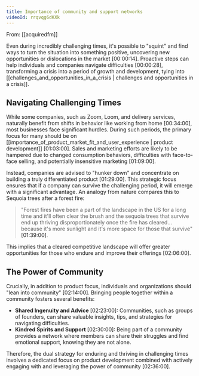 ```yaml
---
title: Importance of community and support networks
videoId: rrqvqg6dKXk
---
```


From: [[acquiredfm]] <br/> 

Even during incredibly challenging times, it's possible to "squint" and find ways to turn the situation into something positive, uncovering new opportunities or dislocations in the market <a class="yt-timestamp" data-t="00:00:14">[00:00:14]</a>. Proactive steps can help individuals and companies navigate difficulties <a class="yt-timestamp" data-t="00:00:28">[00:00:28]</a>, transforming a crisis into a period of growth and development, tying into [[challenges_and_opportunities_in_a_crisis | challenges and opportunities in a crisis]].

## Navigating Challenging Times

While some companies, such as Zoom, Loom, and delivery services, naturally benefit from shifts in behavior like working from home <a class="yt-timestamp" data-t="00:34:00">[00:34:00]</a>, most businesses face significant hurdles. During such periods, the primary focus for many should be on [[importance_of_product_market_fit_and_user_experience | product development]] <a class="yt-timestamp" data-t="01:03:00">[01:03:00]</a>. Sales and marketing efforts are likely to be hampered due to changed consumption behaviors, difficulties with face-to-face selling, and potentially insensitive marketing <a class="yt-timestamp" data-t="01:09:00">[01:09:00]</a>.

Instead, companies are advised to "hunker down" and concentrate on building a truly differentiated product <a class="yt-timestamp" data-t="01:29:00">[01:29:00]</a>. This strategic focus ensures that if a company can survive the challenging period, it will emerge with a significant advantage. An analogy from nature compares this to Sequoia trees after a forest fire:
> "Forest fires have been a part of the landscape in the US for a long time and it'll often clear the brush and the sequoia trees that survive end up thriving disproportionately once the fire has cleared... because it's more sunlight and it's more space for those that survive" <a class="yt-timestamp" data-t="01:39:00">[01:39:00]</a>.

This implies that a cleared competitive landscape will offer greater opportunities for those who endure and improve their offerings <a class="yt-timestamp" data-t="02:06:00">[02:06:00]</a>.

## The Power of Community

Crucially, in addition to product focus, individuals and organizations should "lean into community" <a class="yt-timestamp" data-t="02:14:00">[02:14:00]</a>. Bringing people together within a community fosters several benefits:

*   **Shared Ingenuity and Advice** <a class="yt-timestamp" data-t="02:23:00">[02:23:00]</a>: Communities, such as groups of founders, can share valuable insights, tips, and strategies for navigating difficulties.
*   **Kindred Spirits and Support** <a class="yt-timestamp" data-t="02:30:00">[02:30:00]</a>: Being part of a community provides a network where members can share their struggles and find emotional support, knowing they are not alone.

Therefore, the dual strategy for enduring and thriving in challenging times involves a dedicated focus on product development combined with actively engaging with and leveraging the power of community <a class="yt-timestamp" data-t="02:36:00">[02:36:00]</a>.